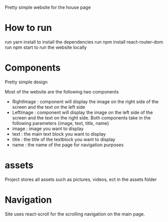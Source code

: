 Pretty simple website for the house page

# How to run
run yarn install to install the dependencies
run npm install react-router-dom
run npm start to run the website locally

# Components
Pretty simple design 

Most of the website are the following two components
- RightImage : component will display the image on the right side of the screen and the text on the left side
- LeftImage : component will display the image on the left side of the screen and the text on the right side.
Both components take in the following parameters {image, text, title, name}
- image : image you want to display
- text : the main text block you want to display
- title : the title of the textblock you want to display
- name : the name of the page for navigation purposes

# assets
Project stores all assets such as pictures, videos, ect in the assets folder

# Navigation
Site uses react-scroll for the scrolling navigation on the main page. 